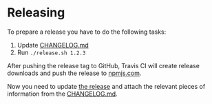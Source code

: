 # Releasing

To prepare a release you have to do the following tasks:

1. Update [CHANGELOG.md](CHANGELOG.md)
2. Run `./release.sh 1.2.3`

After pushing the release tag to GitHub, Travis CI will create release downloads and push the release to [npmjs.com](https://www.npmjs.com).

Now you need to update [the release](https://github.com/heiseonline/shariff/releases) and attach the relevant pieces of information from the [CHANGELOG.md](CHANGELOG.md).
